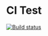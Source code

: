 # CI Test

[![Build status](https://ci.appveyor.com/api/projects/status/n90i54n0sng6xuj9?svg=true)](https://ci.appveyor.com/project/allvb/total-amount)